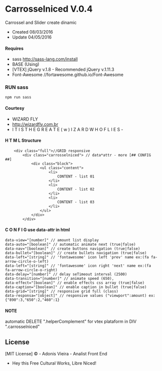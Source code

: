 # Carrosselniced V.0.4

Carrossel and Slider create dinamic

* Created 08/03/2016
* Update 04/05/2016

#### Requires
- sass http://sass-lang.com/install
- BASE (Using)
- [VTEX] jQuery v.1.8 - Recommended jQuery v.1.11.3
- Font-Awesome //fortawesome.github.io/Font-Awesome

### RUN sass
	npm run sass


#### Courtesy
- WIZARD FLY
- http://wizardfly.com.br
- I T I S T H E G R E A T E ( w ) I Z A R D W H O F L I E S -


#### H T M L Structure

		<div class="full">//GRID responsive
			<div class="carrosselniced"> // data*attr - more [## CONFIG ##]
				<div class="block">
					<ul class="content">
						<li>
							CONTENT - list 01
						</li>
						<li>
							CONTENT - list 02
						</li>
						<li>
							CONTENT - list 03
						</li>
					</ul>
				</div>
			</div>

#### C O N F I G use data-attr in html

    data-view="[number]" // amount list display
    data-auto="[boolean]" // automatic animate next (true|false)
    data-nav="[boolean]" // create buttons navigation (true|false)
    data-bullet="[boolean]" // create bullets navigation (true|false)
    data-left="[string]" // 'fontawesome' icon left 'prev' name ex:(fa fa-arrow-circle-o-left)
    data-left="[string]" // 'fontawesome' icon right 'next' name ex:(fa fa-arrow-circle-o-right)
    data-delay="[number]" // delay seTimeout interval (2500)
    data-transition="[number]" // animate speed (650),
    data-effect="[boolean]" // enable effects css array (true|false)
    data-caption="[boolean]" // enable caption in bullet (true|false)
    data-grid="[string]" // responsive grid full (class)
    data-responsa="[object]" // responsive values ("viewport":amount) ex:{"890":3,"650":2,"460":1}

#### NOTE
automatic DELETE ".helperComplement" for vtex plataform in DIV ".carrosselniced"


## License

[MIT License] © - Adonis Vieira - Analist Front End
- Hey this Free Cultural Works, Libre Niced!
